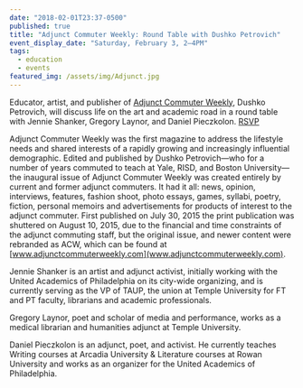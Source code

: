```yaml
---
date: "2018-02-01T23:37-0500"
published: true
title: "Adjunct Commuter Weekly: Round Table with Dushko Petrovich"
event_display_date: "Saturday, February 3, 2–4PM"
tags:
  - education
  - events
featured_img: /assets/img/Adjunct.jpg
---
```


Educator, artist, and publisher of [Adjunct Commuter Weekly](https://adjunctcommuterweekly.com/), Dushko Petrovich, will discuss life on the art and academic road in a round table with Jennie Shanker, Gregory Laynor, and Daniel Pieczkolon. [RSVP](https://www.facebook.com/events/181343182466723/)

Adjunct Commuter Weekly was the first magazine to address the lifestyle needs and shared interests of a rapidly growing and increasingly influential demographic. Edited and published by Dushko Petrovich—who for a number of years commuted to teach at Yale, RISD, and Boston University—the inaugural issue of Adjunct Commuter Weekly was created entirely by current and former adjunct commuters. It had it all: news, opinion, interviews, features, fashion shoot, photo essays, games, syllabi, poetry, fiction, personal memoirs and advertisements for products of interest to the adjunct commuter. First published on July 30, 2015 the print publication was shuttered on August 10, 2015, due to the financial and time constraints of the adjunct commuting staff, but the original issue, and newer content were rebranded as ACW, which can be found at [www.adjunctcommuterweekly.com](www.adjunctcommuterweekly.com).

Jennie Shanker is an artist and adjunct activist, initially working with the United Academics of Philadelphia on its city-wide organizing, and is currently serving as the VP of TAUP, the union at Temple University for FT and PT faculty, librarians and academic professionals.

Gregory Laynor, poet and scholar of media and performance, works as a medical librarian and humanities adjunct at Temple University.

Daniel Pieczkolon is an adjunct, poet, and activist. He currently teaches Writing courses at Arcadia University & Literature courses at Rowan University and works as an organizer for the United Academics of Philadelphia.
